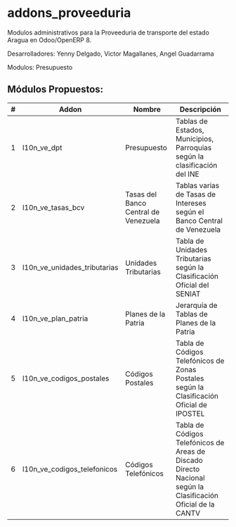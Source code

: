 # addons_proveeduria

Modulos administrativos para la Proveeduria de transporte del estado Aragua en Odoo/OpenERP 8.

Desarrolladores: Yenny Delgado, Victor Magallanes, Angel Guadarrama

Modulos: Presupuesto

## Módulos Propuestos:

|  #  |         Addon                |       Nombre                        |  Descripción                                                                                                  |
| --- | ---------------------------- | ----------------------------------- | ------------------------------------------------------------------------------------------------------------- |
|  1  | l10n_ve_dpt                  | Presupuesto                        | Tablas de Estados, Municipios, Parroquias según la clasificación del INE                                      |
|  2  | l10n_ve_tasas_bcv            | Tasas del Banco Central de Venezuela| Tablas varias de Tasas de Intereses según el Banco Central de Venezuela                                       |
|  3  | l10n_ve_unidades_tributarias | Unidades Tributarias                | Tabla de Unidades Tributarias según la Clasificación Oficial del SENIAT                                       |
|  4  | l10n_ve_plan_patria          | Planes de la Patria                 | Jerarquía de Tablas de Planes de la Patria                                                                    | 
|  5  | l10n_ve_codigos_postales     | Códigos Postales                    | Tabla de Códigos Telefónicos de Zonas Postales según la Clasificación Oficial de IPOSTEL                      | 
|  6  | l10n_ve_codigos_telefonicos  | Códigos Telefónicos                 | Tabla de Códigos Telefónicos de Areas de Discado Directo Nacional según la Clasificación Oficial de la CANTV  | 
